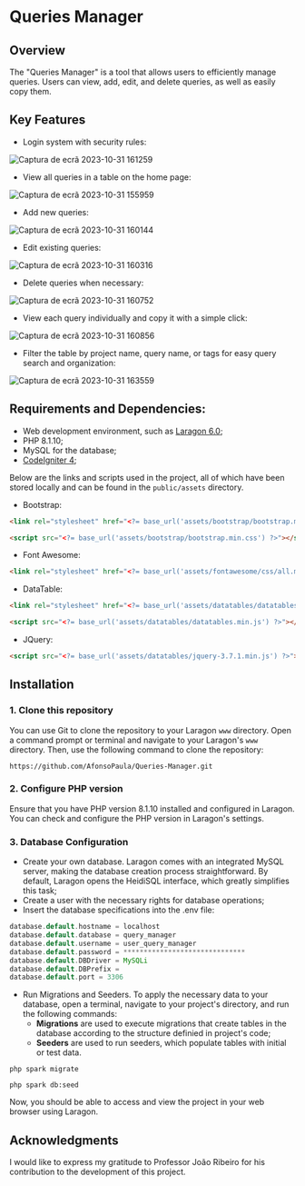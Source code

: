 # Queries Manager

## Overview

The "Queries Manager" is a tool that allows users to efficiently manage queries. Users can view, add, edit, and delete queries, as well as easily copy them.

## Key Features

- Login system with security rules:

![Captura de ecrã 2023-10-31 161259](https://github.com/AfonsoPaula/Queries-Manager/assets/67978137/6368db4c-1ee2-48b6-ba41-8c67f7a4c66a)

- View all queries in a table on the home page:

![Captura de ecrã 2023-10-31 155959](https://github.com/AfonsoPaula/Queries-Manager/assets/67978137/48b815b2-7bd9-46d2-bb6c-ae0e32ed2a72)

- Add new queries:

![Captura de ecrã 2023-10-31 160144](https://github.com/AfonsoPaula/Queries-Manager/assets/67978137/40c9aa18-2197-4ce1-8c2d-513bcd769868)
  
- Edit existing queries:

![Captura de ecrã 2023-10-31 160316](https://github.com/AfonsoPaula/Queries-Manager/assets/67978137/375ff16d-bffa-4b67-8bc1-e7c558c53001)

- Delete queries when necessary:

![Captura de ecrã 2023-10-31 160752](https://github.com/AfonsoPaula/Queries-Manager/assets/67978137/a916c6ea-d3e9-4bb6-8685-89096ca5e5e6)

- View each query individually and copy it with a simple click:
  
![Captura de ecrã 2023-10-31 160856](https://github.com/AfonsoPaula/Queries-Manager/assets/67978137/e747d49a-b0e2-47b8-906e-58e5d08a6db5)

- Filter the table by project name, query name, or tags for easy query search and organization:

![Captura de ecrã 2023-10-31 163559](https://github.com/AfonsoPaula/Queries-Manager/assets/67978137/597ead9e-3fbb-4999-b6dc-9cbdabbab781)

## Requirements and Dependencies:

- Web development environment, such as [Laragon 6.0](https://laragon.org/download/index.html);
- PHP 8.1.10;
- MySQL for the database;
- [CodeIgniter 4](https://codeigniter.com/download);

Below are the links and scripts used in the project, all of which have been stored locally and can be found in the `public/assets` directory.

- Bootstrap:
```html
<link rel="stylesheet" href="<?= base_url('assets/bootstrap/bootstrap.min.css') ?>">
```

```html
<script src="<?= base_url('assets/bootstrap/bootstrap.min.css') ?>"></script>
```

- Font Awesome:
```html
<link rel="stylesheet" href="<?= base_url('assets/fontawesome/css/all.min.css') ?>">
```

- DataTable:
```html
<link rel="stylesheet" href="<?= base_url('assets/datatables/datatables.min.css') ?>">
```

```html
<script src="<?= base_url('assets/datatables/datatables.min.js') ?>"></script>
```

- JQuery:
```html
<script src="<?= base_url('assets/datatables/jquery-3.7.1.min.js') ?>"></script>
```

## Installation

### 1. Clone this repository

You can use Git to clone the repository to your Laragon `www` directory. Open a command prompt or terminal and navigate to your Laragon's `www` directory. Then, use the following command to clone the repository:

```shell
https://github.com/AfonsoPaula/Queries-Manager.git
```

### 2. Configure PHP version

Ensure that you have PHP version 8.1.10 installed and configured in Laragon. You can check and configure the PHP version in Laragon's settings.

### 3. Database Configuration

- Create your own database. Laragon comes with an integrated MySQL server, making the database creation process straightforward. By default, Laragon opens the HeidiSQL interface, which greatly simplifies this task;
- Create a user with the necessary rights for database operations;
- Insert the database specifications into the .env file:

```php
database.default.hostname = localhost
database.default.database = query_manager
database.default.username = user_query_manager
database.default.password = ******************************
database.default.DBDriver = MySQLi
database.default.DBPrefix = 
database.default.port = 3306
```

- Run Migrations and Seeders. To apply the necessary data to your database, open a terminal, navigate to your project's directory, and run the following commands:
  - **Migrations** are used to execute migrations that create tables in the database according to the structure definied in project's code;
  - **Seeders** are used to run seeders, which populate tables with initial or test data.

```shell
php spark migrate
```

```shell
php spark db:seed
```
  

Now, you should be able to access and view the project in your web browser using Laragon.

## Acknowledgments

I would like to express my gratitude to Professor João Ribeiro for his contribution to the development of this project.
